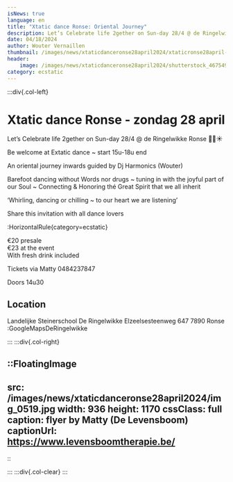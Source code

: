 ```yaml
---
isNews: true
language: en
title: "Xtatic dance Ronse: Oriental Journey"
description: Let’s Celebrate life 2gether on Sun-day 28/4 @ de Ringelwikke Ronse
date: 04/18/2024
author: Wouter Vernaillen
thumbnail: /images/news/xtaticdanceronse28april2024/xtaticronse28april-a1.jpg
header:
    image: /images/news/xtaticdanceronse28april2024/shutterstock_46754929.jpg
category: ecstatic
---
```


:::div{.col-left}

# Xtatic dance Ronse - zondag 28 april

Let’s Celebrate life 2gether on Sun-day 28/4 @ de Ringelwikke Ronse 🌙🪬☀️

Be welcome at Extatic dance ~ start 15u-18u end

An oriental journey inwards guided by Dj Harmonics (Wouter)

Barefoot dancing without Words nor drugs ~ tuning in with the joyful part of our Soul ~ Connecting & Honoring thé Great Spirit that we all inherit

‘Whirling, dancing or chilling ~ to our heart we are listening’


Share this invitation with all dance lovers

:HorizontalRule{category=ecstatic}

€20 presale<br>€23 at the event<br>With fresh drink included

Tickets via Matty 0484237847

Doors 14u30

## Location

Landelijke Steinerschool 
De Ringelwikke
Elzeelsesteenweg 647
7890 Ronse
:GoogleMapsDeRingelwikke

:::
:::div{.col-right}

::FloatingImage
---
src: /images/news/xtaticdanceronse28april2024/img_0519.jpg
width: 936
height: 1170
cssClass: full
caption: flyer by Matty (De Levensboom)
captionUrl: https://www.levensboomtherapie.be/
---
::

:::
:::div{.col-clear}
:::